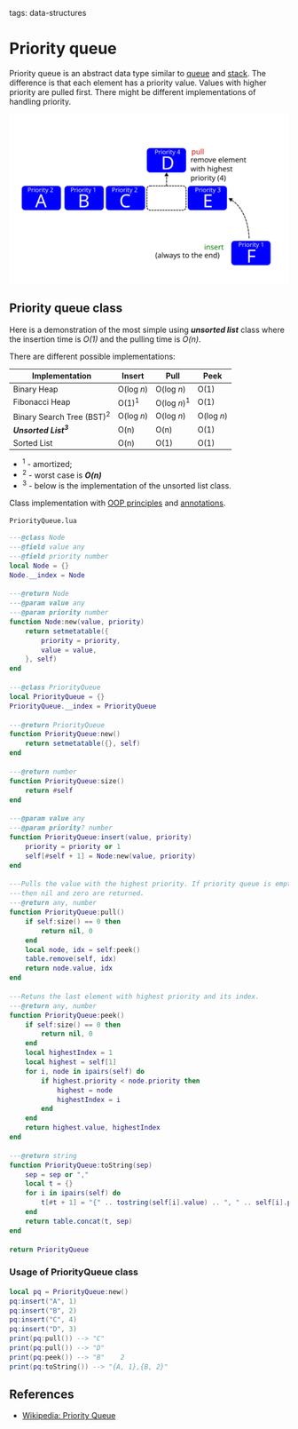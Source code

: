 <!-- Description: Implementation of the priority queue in Lua. Priority queue is an abstract data type similar to queue and stack. The difference is that each element has a priority value. Values with higher priority are pulled first. -->

tags: data-structures

# Priority queue

Priority queue is an abstract data type similar to [queue](/post/queue.html)
and [stack](/post/stack.html). The difference is that each element has a
priority value. Values with higher priority are pulled first. There might be
different implementations of handling priority. 

![Figure 01: Priority queue](/assets/img/priorityqueue01.svg)

## Priority queue class

Here is a demonstration of the most simple using ***unsorted list*** class
where the insertion time is *O(1)* and the pulling time is *O(n)*.

There are different possible implementations:

| Implementation                       | Insert          | Pull                   | Peek       |
|--------------------------------------|-----------------|------------------------|------------|
| Binary Heap                          | O(log *n*)      | O(log *n*)             | O(1)       |
| Fibonacci Heap                       | O(1)<sup>1</sup>| O(log *n*)<sup>1</sup> | O(1)       |
| Binary Search Tree (BST)<sup>2</sup> | O(log *n*)      | O(log *n*)             | O(log *n*) |
| ***Unsorted List<sup>3</sup>***      | O(n)            | O(n)                   | O(1)       |
| Sorted List                          | O(n)            | O(1)                   | O(1)       |

- <sup>1</sup> - amortized;
- <sup>2</sup> - worst case is ***O(n)***
- <sup>3</sup> - below is the implementation of the unsorted list class.

Class implementation with [OOP principles](/post/object-oriented-programming-in-lua.html) and
[annotations](/post/object-oriented-programming-in-lua.html#annotations).

`PriorityQueue.lua`

```lua
---@class Node
---@field value any
---@field priority number
local Node = {}
Node.__index = Node

---@return Node
---@param value any
---@param priority number
function Node:new(value, priority)
	return setmetatable({
		priority = priority,
		value = value,
	}, self)
end

---@class PriorityQueue
local PriorityQueue = {}
PriorityQueue.__index = PriorityQueue

---@return PriorityQueue
function PriorityQueue:new()
	return setmetatable({}, self)
end

---@return number
function PriorityQueue:size()
	return #self
end

---@param value any
---@param priority? number
function PriorityQueue:insert(value, priority)
	priority = priority or 1
	self[#self + 1] = Node:new(value, priority)
end

---Pulls the value with the highest priority. If priority queue is empty
---then nil and zero are returned.
---@return any, number
function PriorityQueue:pull()
	if self:size() == 0 then
		return nil, 0
	end
	local node, idx = self:peek()
	table.remove(self, idx)
	return node.value, idx
end

---Retuns the last element with highest priority and its index.
---@return any, number
function PriorityQueue:peek()
	if self:size() == 0 then
		return nil, 0
	end
	local highestIndex = 1
	local highest = self[1]
	for i, node in ipairs(self) do
		if highest.priority < node.priority then
			highest = node
			highestIndex = i
		end
	end
	return highest.value, highestIndex
end

---@return string
function PriorityQueue:toString(sep)
	sep = sep or ","
	local t = {}
	for i in ipairs(self) do
		t[#t + 1] = "{" .. tostring(self[i].value) .. ", " .. self[i].priority .. "}"
	end
	return table.concat(t, sep)
end

return PriorityQueue
```

### Usage of PriorityQueue class

```lua
local pq = PriorityQueue:new()
pq:insert("A", 1)
pq:insert("B", 2)
pq:insert("C", 4)
pq:insert("D", 3)
print(pq:pull()) --> "C"
print(pq:pull()) --> "D"
print(pq:peek()) --> "B"	2
print(pq:toString()) --> "{A, 1},{B, 2}"
```

## References

- [Wikipedia: Priority Queue](https://en.wikipedia.org/wiki/Priority_queue)